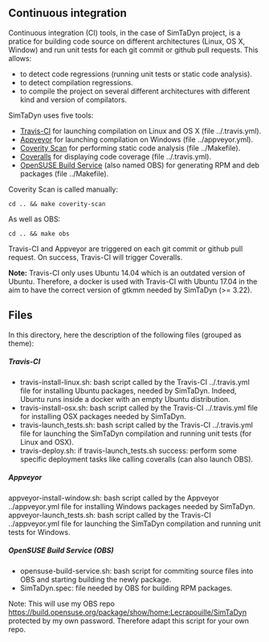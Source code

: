 ## Continuous integration

Continuous integration (CI) tools, in the case of SimTaDyn project, is a pratice for building code source on different architectures (Linux, OS X, Window) and run unit tests for each git commit or github pull requests. This allows:
* to detect code regressions (running unit tests or static code analysis).
* to detect compilation regressions.
* to compile the project on several different architectures with different kind and version of compilators.

SimTaDyn uses five tools:
* [Travis-CI](https://travis-ci.org/) for launching compilation on Linux and OS X (file ../.travis.yml).
* [Appveyor](https://www.appveyor.com/) for launching compilation on Windows (file ../appveyor.yml).
* [Coverity Scan](https://scan.coverity.com/) for performing static code analysis (file ../Makefile).
* [Coveralls](https://coveralls.io/) for displaying code coverage (file ../.travis.yml).
* [OpenSUSE Build Service](https://build.opensuse.org/) (also named OBS) for generating RPM and deb packages (file ../Makefile).

Coverity Scan is called manually:
```
cd .. && make coverity-scan
```

As well as OBS:
```
cd .. && make obs
```

Travis-CI and Appveyor are triggered on each git commit or github pull request. On success, Travis-CI will trigger Coveralls.

__Note:__ Travis-CI only uses Ubuntu 14.04 which is an outdated version of Ubuntu. Therefore, a docker is used with Travis-CI with Ubuntu 17.04 in the aim to have the correct version of gtkmm needed by SimTaDyn (>= 3.22).

## Files

In this directory, here the description of the following files (grouped as theme):

##### Travis-CI

* travis-install-linux.sh: bash script called by the Travis-CI ../.travis.yml file for installing Ubuntu packages, needed by SimTaDyn. Indeed, Ubuntu runs inside a docker with an empty Ubuntu distribution.
* travis-install-osx.sh: bash script called by the Travis-CI ../.travis.yml file for installing OSX packages needed by SimTaDyn.
* travis-launch_tests.sh: bash script called by the Travis-CI ../.travis.yml file for launching the SimTaDyn compilation and running unit tests (for Linux and OSX).
* travis-deploy.sh: if travis-launch_tests.sh success: perform some specific deployment tasks like calling coveralls (can also launch OBS).

##### Appveyor

appveyor-install-window.sh: bash script called by the Appveyor ../appveyor.yml file for installing Windows packages needed by SimTaDyn.
appveyor-launch_tests.sh: bash script called by the Travis-CI ../appveyor.yml file for launching the SimTaDyn compilation and running unit tests for Windows.

##### OpenSUSE Build Service (OBS)

* opensuse-build-service.sh: bash script for commiting source files into OBS and starting building the newly package.
* SimTaDyn.spec: file needed by OBS for building RPM packages.

Note: This will use my OBS repo https://build.opensuse.org/package/show/home:Lecrapouille/SimTaDyn protected by my own password.
Therefore adapt this script for your own repo.

